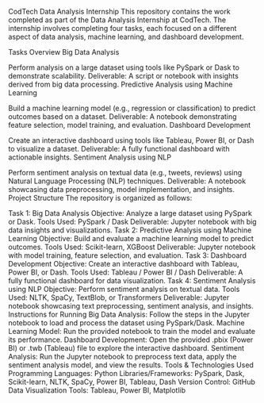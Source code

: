 CodTech Data Analysis Internship
This repository contains the work completed as part of the Data Analysis Internship at CodTech. The internship involves completing four tasks, each focused on a different aspect of data analysis, machine learning, and dashboard development.

Tasks Overview
Big Data Analysis

Perform analysis on a large dataset using tools like PySpark or Dask to demonstrate scalability.
Deliverable: A script or notebook with insights derived from big data processing.
Predictive Analysis using Machine Learning

Build a machine learning model (e.g., regression or classification) to predict outcomes based on a dataset.
Deliverable: A notebook demonstrating feature selection, model training, and evaluation.
Dashboard Development

Create an interactive dashboard using tools like Tableau, Power BI, or Dash to visualize a dataset.
Deliverable: A fully functional dashboard with actionable insights.
Sentiment Analysis using NLP

Perform sentiment analysis on textual data (e.g., tweets, reviews) using Natural Language Processing (NLP) techniques.
Deliverable: A notebook showcasing data preprocessing, model implementation, and insights.
Project Structure
The repository is organized as follows:

Task 1: Big Data Analysis
Objective: Analyze a large dataset using PySpark or Dask.
Tools Used: PySpark / Dask
Deliverable: Jupyter notebook with big data insights and visualizations.
Task 2: Predictive Analysis using Machine Learning
Objective: Build and evaluate a machine learning model to predict outcomes.
Tools Used: Scikit-learn, XGBoost
Deliverable: Jupyter notebook with model training, feature selection, and evaluation.
Task 3: Dashboard Development
Objective: Create an interactive dashboard with Tableau, Power BI, or Dash.
Tools Used: Tableau / Power BI / Dash
Deliverable: A fully functional dashboard for data visualization.
Task 4: Sentiment Analysis using NLP
Objective: Perform sentiment analysis on textual data.
Tools Used: NLTK, SpaCy, TextBlob, or Transformers
Deliverable: Jupyter notebook showcasing text preprocessing, sentiment analysis, and insights.
Instructions for Running
Big Data Analysis: Follow the steps in the Jupyter notebook to load and process the dataset using PySpark/Dask.
Machine Learning Model: Run the provided notebook to train the model and evaluate its performance.
Dashboard Development: Open the provided .pbix (Power BI) or .twb (Tableau) file to explore the interactive dashboard.
Sentiment Analysis: Run the Jupyter notebook to preprocess text data, apply the sentiment analysis model, and view the results.
Tools & Technologies Used
Programming Languages: Python
Libraries/Frameworks: PySpark, Dask, Scikit-learn, NLTK, SpaCy, Power BI, Tableau, Dash
Version Control: GitHub
Data Visualization Tools: Tableau, Power BI, Matplotlib
